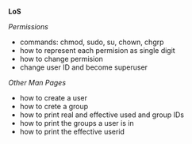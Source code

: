 **LoS**

*Permissions*
- commands: chmod, sudo, su, chown, chgrp
- how to represent each permision as single digit
- how to change permision
- change user ID and become superuser

*Other Man Pages*
- how to create a user
- how to crete a group
- how to print real and effective used and group IDs
- how to print the groups a user is in
- how to print the effective userid

